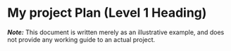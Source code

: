 # My project Plan (Level 1 Heading)
***Note:*** This document is written merely as an illustrative example, and does not provide any working guide to an actual project.

